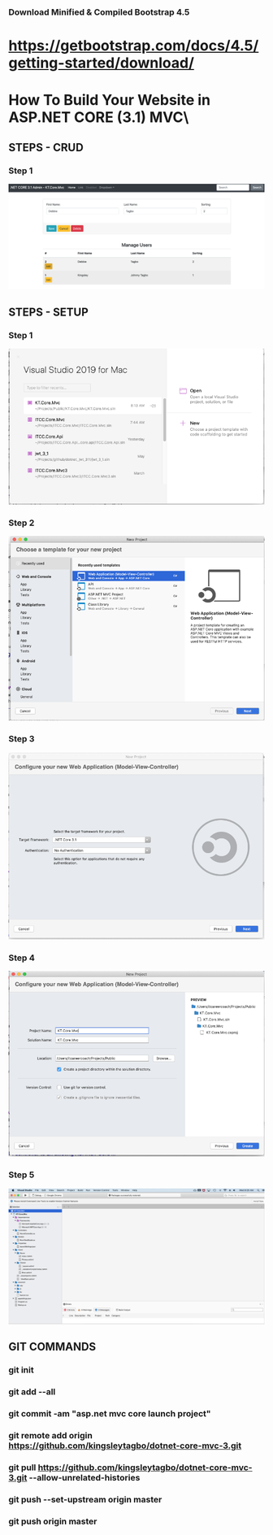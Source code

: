 ﻿### Download Minified & Compiled Bootstrap 4.5
https://getbootstrap.com/docs/4.5/getting-started/download/
=======
# How To Build Your Website in ASP.NET CORE (3.1) MVC\


## STEPS - CRUD

### Step 1
![Step #1](KT.Core.Mvc/wwwroot/images/crud-step1.png "Step #1")


## STEPS - SETUP

### Step 1
![Step #1](KT.Core.Mvc/wwwroot/images/setup-step1.png "Step #1")

### Step 2
![Step #2](KT.Core.Mvc/wwwroot/images/setup-step2.png "Step #2")

### Step 3
![Step #3](KT.Core.Mvc/wwwroot/images/setup-step3.png "Step #3")

### Step 4
![Step #4](KT.Core.Mvc/wwwroot/images/setup-step4.png "Step #4")

### Step 5
![Step #5](KT.Core.Mvc/wwwroot/images/setup-step5.png "Step #5")


## GIT COMMANDS

### git init
### git add --all
### git commit -am "asp.net mvc core launch project"
### git remote add origin https://github.com/kingsleytagbo/dotnet-core-mvc-3.git
### git pull https://github.com/kingsleytagbo/dotnet-core-mvc-3.git --allow-unrelated-histories
### git push --set-upstream origin master
### git push origin master 